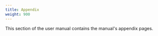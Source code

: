 ```yaml
---
title: Appendix
weight: 900
---
```


This section of the user manual contains the manual's appendix pages.